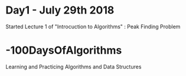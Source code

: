 # Day1 - July 29th 2018
Started Lecture 1 of "Introcuction to Algorithms" : Peak Finding Problem

# -100DaysOfAlgorithms
Learning and Practicing Algorithms and Data Structures
